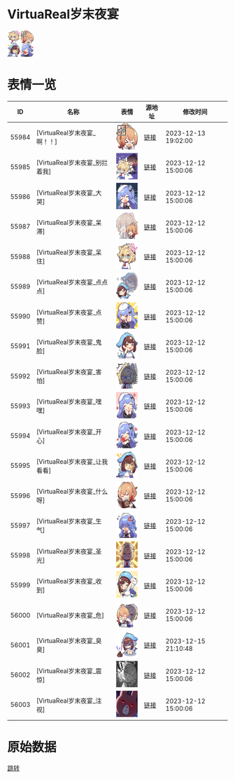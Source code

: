 # VirtuaReal岁末夜宴

<img src="./cover.png" height="60" alt="cover" />

# 表情一览

|ID|名称|表情|源地址|修改时间|
|----|----|----|----|----|
|55984|[VirtuaReal岁末夜宴_啊！！]|<img src="./pic/055984_%5BVirtuaReal岁末夜宴_啊！！%5D.png" height="60" alt="啊！！"/>|[链接](https://i0.hdslb.com/bfs/emote/682c16284dc08c210a48fcaedae7403e37f30ced.png)|2023-12-13 19:02:00|
|55985|[VirtuaReal岁末夜宴_别拦着我]|<img src="./pic/055985_%5BVirtuaReal岁末夜宴_别拦着我%5D.png" height="60" alt="别拦着我"/>|[链接](https://i0.hdslb.com/bfs/emote/883a973ad1af97eae549ff7c48ac21181037aedc.png)|2023-12-12 15:00:06|
|55986|[VirtuaReal岁末夜宴_大哭]|<img src="./pic/055986_%5BVirtuaReal岁末夜宴_大哭%5D.png" height="60" alt="大哭"/>|[链接](https://i0.hdslb.com/bfs/emote/3c581bd04810d8ea0a497f63aabc3045ead7affe.png)|2023-12-12 15:00:06|
|55987|[VirtuaReal岁末夜宴_呆滞]|<img src="./pic/055987_%5BVirtuaReal岁末夜宴_呆滞%5D.png" height="60" alt="呆滞"/>|[链接](https://i0.hdslb.com/bfs/emote/5aca5887d3815a892b260f749d938bb3f8996fd4.png)|2023-12-12 15:00:06|
|55988|[VirtuaReal岁末夜宴_呆住]|<img src="./pic/055988_%5BVirtuaReal岁末夜宴_呆住%5D.png" height="60" alt="呆住"/>|[链接](https://i0.hdslb.com/bfs/emote/3c1b7baf54fdb40dd106abf5969f0168133f80b7.png)|2023-12-12 15:00:06|
|55989|[VirtuaReal岁末夜宴_点点点]|<img src="./pic/055989_%5BVirtuaReal岁末夜宴_点点点%5D.png" height="60" alt="点点点"/>|[链接](https://i0.hdslb.com/bfs/emote/861aee3d6abcf5399b5e1995782f048f0c207364.png)|2023-12-12 15:00:06|
|55990|[VirtuaReal岁末夜宴_点赞]|<img src="./pic/055990_%5BVirtuaReal岁末夜宴_点赞%5D.png" height="60" alt="点赞"/>|[链接](https://i0.hdslb.com/bfs/emote/f7483ad05557e5643efd08ae58ea6ba242eea0bf.png)|2023-12-12 15:00:06|
|55991|[VirtuaReal岁末夜宴_鬼脸]|<img src="./pic/055991_%5BVirtuaReal岁末夜宴_鬼脸%5D.png" height="60" alt="鬼脸"/>|[链接](https://i0.hdslb.com/bfs/emote/1a7dac226531438630dbb8376fbb1c7dd5d0fddc.png)|2023-12-12 15:00:06|
|55992|[VirtuaReal岁末夜宴_害怕]|<img src="./pic/055992_%5BVirtuaReal岁末夜宴_害怕%5D.png" height="60" alt="害怕"/>|[链接](https://i0.hdslb.com/bfs/emote/7d12945972b43af4d5714a96eb79c010a2d6aab3.png)|2023-12-12 15:00:06|
|55993|[VirtuaReal岁末夜宴_嘿嘿]|<img src="./pic/055993_%5BVirtuaReal岁末夜宴_嘿嘿%5D.png" height="60" alt="嘿嘿"/>|[链接](https://i0.hdslb.com/bfs/emote/d7fd65a0af7b3603aca4571765ab97aded5bb451.png)|2023-12-12 15:00:06|
|55994|[VirtuaReal岁末夜宴_开心]|<img src="./pic/055994_%5BVirtuaReal岁末夜宴_开心%5D.png" height="60" alt="开心"/>|[链接](https://i0.hdslb.com/bfs/emote/5d81ce67c3bae189532b5d52ccbd2b0cf9ce83cb.png)|2023-12-12 15:00:06|
|55995|[VirtuaReal岁末夜宴_让我看看]|<img src="./pic/055995_%5BVirtuaReal岁末夜宴_让我看看%5D.png" height="60" alt="让我看看"/>|[链接](https://i0.hdslb.com/bfs/emote/050825f6470ca12a79f6e38756654685fede96ce.png)|2023-12-12 15:00:06|
|55996|[VirtuaReal岁末夜宴_什么呀]|<img src="./pic/055996_%5BVirtuaReal岁末夜宴_什么呀%5D.png" height="60" alt="什么呀"/>|[链接](https://i0.hdslb.com/bfs/emote/7b6169e233ef70e1b58dbdbf6acd2e68031da215.png)|2023-12-12 15:00:06|
|55997|[VirtuaReal岁末夜宴_生气]|<img src="./pic/055997_%5BVirtuaReal岁末夜宴_生气%5D.png" height="60" alt="生气"/>|[链接](https://i0.hdslb.com/bfs/emote/57da3173797ce76649804ecd7378c2cc3913d8ee.png)|2023-12-12 15:00:06|
|55998|[VirtuaReal岁末夜宴_圣光]|<img src="./pic/055998_%5BVirtuaReal岁末夜宴_圣光%5D.png" height="60" alt="圣光"/>|[链接](https://i0.hdslb.com/bfs/emote/3bb93875b7305b07412415d492cea0b94f6d5fd6.png)|2023-12-12 15:00:06|
|55999|[VirtuaReal岁末夜宴_收到]|<img src="./pic/055999_%5BVirtuaReal岁末夜宴_收到%5D.png" height="60" alt="收到"/>|[链接](https://i0.hdslb.com/bfs/emote/5d5c579ce3c3f60987adfb7850dc83abdfb1ae34.png)|2023-12-12 15:00:06|
|56000|[VirtuaReal岁末夜宴_危]|<img src="./pic/056000_%5BVirtuaReal岁末夜宴_危%5D.png" height="60" alt="危"/>|[链接](https://i0.hdslb.com/bfs/emote/c28ab49d7e35fcf79363095ec6f459b54112c424.png)|2023-12-12 15:00:06|
|56001|[VirtuaReal岁末夜宴_臭臭]|<img src="./pic/056001_%5BVirtuaReal岁末夜宴_臭臭%5D.png" height="60" alt="臭臭"/>|[链接](https://i0.hdslb.com/bfs/emote/b47679b8e666aeef4824d9f177e1e0a6c1b663a0.png)|2023-12-15 21:10:48|
|56002|[VirtuaReal岁末夜宴_震惊]|<img src="./pic/056002_%5BVirtuaReal岁末夜宴_震惊%5D.png" height="60" alt="震惊"/>|[链接](https://i0.hdslb.com/bfs/emote/39644d349615e24ab5f1c95f7552605d25ac42a5.png)|2023-12-12 15:00:06|
|56003|[VirtuaReal岁末夜宴_注视]|<img src="./pic/056003_%5BVirtuaReal岁末夜宴_注视%5D.png" height="60" alt="注视"/>|[链接](https://i0.hdslb.com/bfs/emote/85e6e37d0e4dfe75013a96327d9daf954350fdaa.png)|2023-12-12 15:00:06|

# 原始数据

[跳转](./raw.json)

